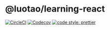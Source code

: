 # @luotao/learning-react

<a href="https://circleci.com/gh/luotaoyeah/learning-react/tree/master"><img alt="CircleCI" src="https://img.shields.io/circleci/build/github/luotaoyeah/learning-react/master.svg"></a>
<a href="https://codecov.io/gh/luotaoyeah/learning-react"><img alt="Codecov" src="https://img.shields.io/codecov/c/github/luotaoyeah/learning-react.svg"></a>
<a href="https://prettier.io/"><img alt="code style: prettier" src="https://img.shields.io/badge/code_style-prettier-ff69b4.svg"></a>
